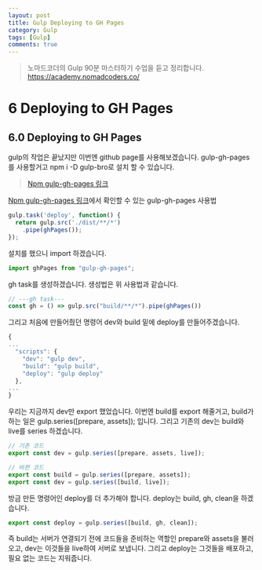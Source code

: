 ```yaml
---
layout: post
title: Gulp Deploying to GH Pages
category: Gulp
tags: [Gulp]
comments: true
---
```


> 노마드코더의 Gulp 90분 마스터하기 수업을 듣고 정리합니다. <https://academy.nomadcoders.co/>

# 6 Deploying to GH Pages

## 6.0 Deploying to GH Pages

gulp의 작업은 끝났지만 이번엔 github page를 사용해보겠습니다. gulp-gh-pages를 사용할거고 npm i -D gulp-bro로 설치 할 수 있습니다.

> [Npm gulp-gh-pages 링크](https://www.npmjs.com/package/gulp-gh-pages)

[Npm gulp-gh-pages 링크](https://www.npmjs.com/package/gulp-gh-pages)에서 확인할 수 있는 gulp-gh-pages 사용법
```javascript
gulp.task('deploy', function() {
  return gulp.src('./dist/**/*')
    .pipe(ghPages());
});
```

설치를 했으니 import 하겠습니다.

```javascript
import ghPages from "gulp-gh-pages";
```

gh task를 생성하겠습니다. 생성법은 위 사용법과 같습니다.

```javascript
// ---gh task---
const gh = () => gulp.src("build/**/*").pipe(ghPages())
```

그리고 처음에 만들어줬던 명령어 dev와 build 밑에 deploy를 만들어주겠습니다.

```javascript
{
...
  "scripts": {
    "dev": "gulp dev",
    "build": "gulp build",
    "deploy": "gulp deploy"
  },
...
} 
```
우리는 지금까지 dev만 export 했었습니다. 이번엔 build를 export 해줄거고, build가 하는 일은 gulp.series([prepare, assets]); 입니다. 그리고 기존의 dev는 build와 live를 series 하겠습니다.

```javascript
// 기존 코드
export const dev = gulp.series([prepare, assets, live]);

// 바뀐 코드
export const build = gulp.series([prepare, assets]);
export const dev = gulp.series([build, live]);
```

방금 만든 명령어인 deploy를 더 추가해야 합니다. deploy는 build, gh, clean을 하겠습니다.

```javascript
export const deploy = gulp.series([build, gh, clean]);
```

즉 build는 서버가 연결되기 전에 코드들을 준비하는 역할인 prepare와 assets을 불러오고, dev는 이것들을 live하여 서버로 보냅니다. 그리고 deploy는 그것들을 배포하고, 필요 없는 코드는 지워줍니다.
